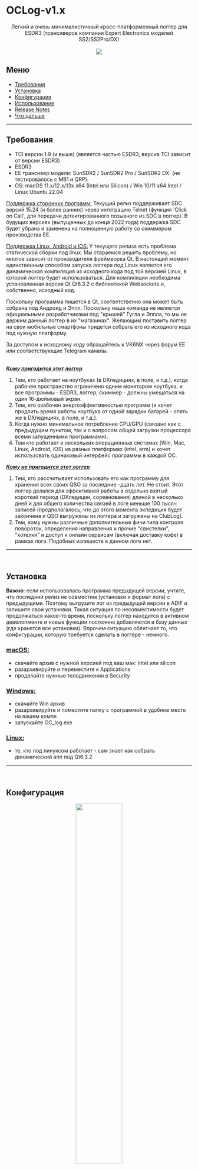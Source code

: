 # OCLog-v1.x

<p align="center">
Легкий и очень минималистичный кросс-платформенный логгер для ESDR3 (трансиверов компании Expert Electronics моделей SS2/SS2Pro/DX)<br>
<br>
<img src="https://github.com/VK6NX/OCLog-v1.x/blob/main/images/mainview.png">
</p>

## Меню
- [Требования](#prerequisites)
- [Установка](#install)
- [Конфигурация](#config)
- [Использование](#ops)
- [Release Notes](#rl1_3)
- [Что дальше](#roadmap)

---
## Требования<a name = "prerequisites"></a>
- TCI версии 1.9 (и выше) (является частью ESDR3, версия TCI зависит от версии ESDR3)
- ESDR3
- EE трансивер модели: SunSDR2 / SunSDR2 Pro / SunSDR2 DX. (не тестировалось с MB1 и QRP).
- OS: macOS 11.x/12.x/13x x64 (Intel или Silicon) / Win 10/11 x64 Intel / Linux Ubuntu 22.04

<ins>Поддержка сторонних программ:</ins>
Текущий релиз поддерживает SDC версий 15.24 (и более ранних) через интеграцию Telnet (функция 'Click on Call', для передачи детектированного позывного из SDC в логгер). В будущих версиях (выпущенных до конца 2022 года) поддержка SDC будет убрана и заменена на полноценную работу со скиммером производства EE.

<ins>Поддержка Linux, Android и IOS:</ins>
У текущего релиза есть проблема статической сборки под linux. Мы стараемся решить проблему, но многое зависит от производителя фреймворка Qt. В настоящий момент единственным способом запуска логгера под Linux является его динамическая компиляция из исходного кода под той версией Linux, в которой логгер будет использоваться. Для компиляции необходима установленная версия Qt Qt6.3.2 с библиотекой Websockets и, собственно, исходный код. 

Поскольку программа пишется в Qt, соответственно она может быть собрана под Андроид и Эппл. Поскольку наша команда не является официальными разработчиками под "крышей" Гугла и Эппла, то мы не держим данный логгер в их "магазинах". Желающим поставить логгер на свои мобильные смартфоны придется собрать его из исходного кода под нужную платформу. 

За доступом к исходному коду обращайтесь к VK6NX через форум EE или соответствующие Telegram каналы.
<br>
<br>

<b><i><ins>Кому пригодится этот логгер</ins></i></b>
1. Тем, кто работает на ноутбуках (в DXпедициях, в поле, и т.д.), когда рабочее пространство ограничено одним монитором ноутбука, и все программы - ESDR3, логгер, скиммер - должны умещаться на один 16-дюймовый экран.
2. Тем, кто озабочен энергоэффективностью программ (и хочет продлить время работы ноутбука от одной зарядки батарей - опять же в DXпедициях, в поле, и т.д.). 
4. Когда нужно минимальное потребление CPU/GPU (связано как с предыдущим пунктом, так и с вопросом общей загрузки процессора всеми запущенными программами).
5. Тем кто работает в нескольких операционных системах (Win, Mac, Linux, Android, iOS) на разных платформах (intel, arm) и хочет использовать одинаковый интерфейс программы в каждой ОС.

<b><i><ins>Кому не пригодится этот логгер</ins></i></b>
1. Тем, кто рассчитывает использовать его как программу для хранения всех своих QSO за последние -дцать лет. Не стоит. Этот логгер делался для эффективной работы в отдельно взятый короткий период (DXпедиции, соревнования) длиной в несколько дней и для общего количества связей в логе меньше 100 тысяч записей (предполагалось, что до этого момента экпедиция будет закончена и QSO выгружены из логгера и загружены на ClubLog).
2. Тем, кому нужны различные дополнительные фичи типа контроля повороток, определения направления и прочие "свистелки", "хотелки" и доступ к онлайн сервисам (включая доставку кофе) в рамках лога. Подобных излишеств в данном логе нет. 
   
---
<br>

## Установка<a name = "install"></a>

<b>Важно</b>: если использовалась программа предыдущей версии, учтите, что последний релиз не совместим (установки и формат лога) с предыдущими. Поэтому выгрузите лог из предыдущей версии в ADIF и запишите свои установки. Такая ситуация по несовместимости будет продолжаться какое-то время, поскольку логгер находится в активном девелопменте и новые функции постоянно добавляются в базу данных (где хранятся все установки). Впрочем ситуацию облегчает то, что конфигурации, которую требуется сделать в логгере - немного.  

### <ins>macOS:</ins>
- скачайте архив с нужной версией под ваш мак: intel или silicon
- разархивируйте и переместите к Applications
- проделайте нужные телодвижения в Security

### <ins>Windows:</ins>
- скачайте Win архив
- разархивируйте и поместите папку с программой в удобное место на вашем компе
- запускайте OC_log.exe

### <ins>Linux:</ins>
- те, кто под линуксом работает - сам знает как собрать динамический апп под Qt6.3.2

---
<br>

## Конфигурация<a name = "config"></a>
<p align="center">
<img src="https://github.com/VK6NX/OCLog-v1.x/blob/main/images/skimmer-settings1.png"  width="50%" height="50%">
</p>

<ins>Поддержка ADIF формата:</ins>
Экспорт записей лога производится в формате ADIF v3.1.2 (формат поддерживается сервисом Clublog) в локальную директорию указанную в конфигурации лога<i><b>'Settings-Log Info-Path'</i></b>
<br>
<br>
<ins>Общие нюансы:</ins>
Рекомендуется заполнить поля, отмеченные "рекомендовано" в <i><b>'Settings-Station'</i></b> поскольку данные из них записываются в экспорт ADIF файла.

<ins>IP соединения:</ins>
Если у вас не "дефолтные" установки TCI и Telnet(SDC), то проверьте <i><b>'Settings-Connection'</i></b>

<ins>CW макросы:</ins>
Поддерживаются 4 разных сета по 15 макросов в каждом сете (через TCI), включая поддержку специальных знаков ускорения-замедления (< << <<< > >> >>>).

Специальные последовательности для макросов:<br>
<b>${MYCALL}</b> собственный позывной (берется из поля в установках своей станции<br>
<b>${RCVCALL}</b> позывной корреспондента (берется из поля CALLSIGN)<br>
<b>${SNDRST}</b> отправляемый RST<br>
<b>${STX}</b> отправляемый номер QSO (для контестов)<br>
<b>${STXSTR}</b> отправляемая дополнительная информация (для контестов)<br>

Поля STX и STXSTR активируются при выборе режима Contest в установках. STX генерится автоматичекски, а STXSTR берется из соответствующего поля в установках.

Пример конфигурации макросов:<br>
<p align="center">
<img src="https://github.com/VK6NX/OCLog-v1.x/blob/main/images/cwmacro.png" width="50%" height="50%">
</p>

Пример установок для контеста:
<p align="center">
<img src="https://github.com/VK6NX/OCLog-v1.x/blob/main/images/cwmacro2.png" width="50%" height="50%">
</p>
<br>

## Нюансы повседневной работы<a name = "ops"></a>
- Заполняйте поля, отмеченные "Рекомендуется", если не хотите, чтобы в экспортированном ADIF были сюрпризы..
- Для работы используйте тот вариант - "обычный, экспедиция, контест" - который нужен. Перелючается парой кликов, а времени экономит много..
- Рекомендуется выгружать лог каждый день (конечно, если соревнования или полевой выезд не длится несколько дней - в этом случае выгружайте лог по завершении). Для того, чтобы новый контест начинался с QSO номера 1 - нужно выгрузить и очистить предыдущий лог (то же самое для экспедиции). 
- Если вы работается на разнесенных частотах и хотите, чтобы в записи ADIF были отдельно указаны частота приема и передачи, то сконфигурите поле BAND_RX в установках. В настоящий момент фича работает только для вариантов пар VFO A - VFO B (не работает с RIT-XIT). Если в установках везде выбран одинаковы VFO, в поле BAND_RX в ADIF будет "ноль":
<p align="center">
<img src="https://github.com/VK6NX/OCLog-v1.x/blob/main/images/bandrx.png" width="50%" height="50%">
</p>

### Как найти базу данных в зависимости от ОС:
-- macOS: $HOME/Library/Application Support/[Program Name]/QML/OfflineStorage/Databases/<br>
-- *nix: $HOME/[Username]/.local/share/[Program Name]/QML/OfflineStorage/Databases/<br>
-- Windows: Users\[Username]\AppData\Local\[Program Name]\QML\OfflineStorage\Databases<br>
<br>
(подробности смотрите в https://doc.qt.io/qt-5/qsettings.html#platform-specific-notes)<br>

---
<br>

## Release notes для версии 1.3.1 update 1<a name = "rl1_3"></a>
1. Добавлена фича автоматического переключения RS<->RST в зависимости от выбранного mode в ESDR3 (5NN для CW, 59 для всех остальных)

## Release notes для версии 1.3.1
1. Переработан дизайн главного окна программы
2. Переработан просмотр и экспорт лога
3. Добавлено поле BandRX (для режимов SPLIT)
4. Добавлены режимы работы лога: Обычный / Экспедиция / Контест
5. Сделана русская локализация установок (кроме макросов CW)
6. Минимальные багфиксы и улучшения.

 
## Будущие релизы<a name = "roadmap"></a>

Логгер находится в активной разработке (на момент октябрь 2022 и до конца года минимум). Будут добаляться новые фичи, добавляться варианты более гибких конфигураций, разумеется будет проверяться полная совместимость с ESDR3. Предполагается, что финальная версия лога будет выпущена одновременно с релизом ESDR3 v.1.0 (что совсем не исключает дальнейшей разработки и улучшения логгера).

В ближайших планах
- Подключение работы со скиммером EE.
- Разработка макросов SSB (тут прямо зависит от того, когда все необходимые параметры будут внесены в TCI)

